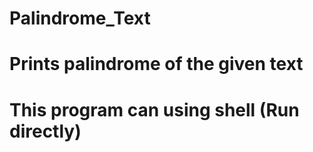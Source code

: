 # Palindrome_Text
# Prints palindrome of the given text
# This program can using shell (Run directly)
